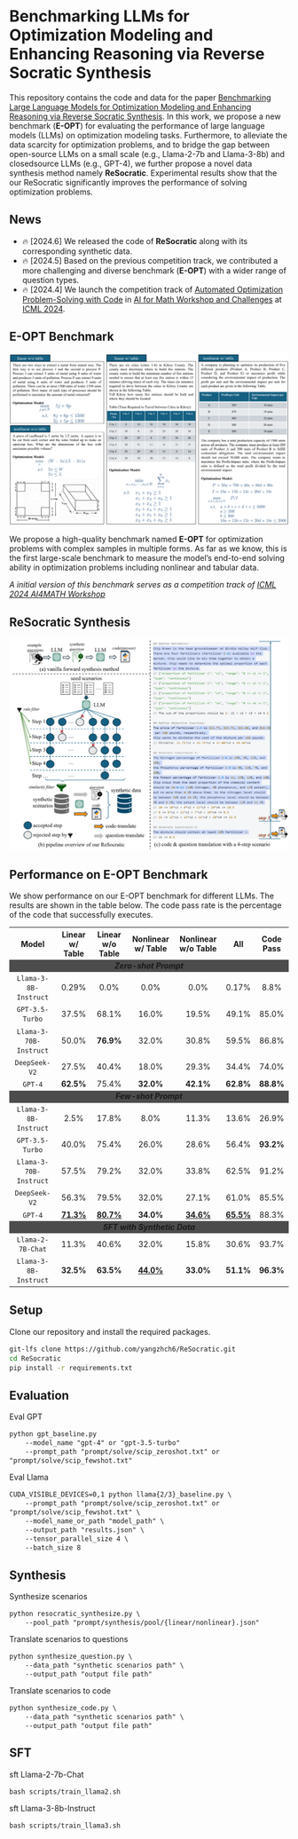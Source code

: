 # Benchmarking LLMs for Optimization Modeling and Enhancing Reasoning via Reverse Socratic Synthesis

This repository contains the code and data for the paper [Benchmarking Large Language Models for Optimization Modeling and Enhancing Reasoning via Reverse Socratic Synthesis](). In this work, we propose a new benchmark (**E-OPT**) for evaluating the performance of large language models (LLMs) on optimization modeling tasks. Furthermore, to alleviate the data scarcity for optimization problems, and to bridge the gap between open-source LLMs on a small scale (e.g., Llama-2-7b and Llama-3-8b) and closedsource LLMs (e.g., GPT-4), we further propose a novel data synthesis method namely **ReSocratic**. Experimental results show that the our ReSocratic significantly improves the performance of solving optimization problems.


## News
<!-- - 🔥 [2024.7] Paper updated with more detail. [Read the paper here.](). -->
- 🔥 [2024.6] We released the code of **ReSocratic** along with its corresponding synthetic data.
- 🔥 [2024.5] Based on the previous competition track, we contributed a more challenging and diverse benchmark (**E-OPT**) with a wider range of question types.
- 🔥 [2024.4] We launch the competition track of [Automated Optimization Problem-Solving with Code](https://www.codabench.org/competitions/2438/) in [AI for Math Workshop and Challenges](https://sites.google.com/view/ai4mathworkshopicml2024) at [ICML 2024](https://icml.cc/Conferences/2024).



## E-OPT Benchmark
![](imgs/dataset.jpg)

We propose a high-quality benchmark named **E-OPT** for optimization problems with complex samples in multiple forms. As far as we know, this is the first large-scale benchmark to measure the model’s end-to-end solving ability in optimization problems including nonlinear and tabular data. 

*A initial version of this benchmark serves as a competition track of [ICML 2024 AI4MATH Workshop](https://www.codabench.org/competitions/2438/)*



## ReSocratic Synthesis
![](imgs/resocratic.jpg)


## Performance on E-OPT Benchmark
We show performance on our E-OPT benchmark for different LLMs. The results are shown in the table below. The code pass rate is the percentage of the code that successfully executes.


<table align="center">
<tr align="center">
<th align="center">Model</th> <th>Linear w/ Table</th> <th>Linear w/o Table</th> <th>Nonlinear w/ Table</th> <th>Nonlinear w/o Table</th> <th>All</th> <th>Code Pass</th>
</tr>
<tr align="center">
<td colspan=7 align="center" bgcolor=#4C4C4C><b><i>Zero-shot Prompt</i></b></td>
</tr>
<tr align="center">
<td><code>Llama-3-8B-Instruct</code></td> <td>0.29%</td> <td>0.0%</td> <td>0.0%</td> <td>0.0%</td> <td>0.17%</td> <td>8.8%</td>
</tr>
<tr align="center">
<td><code>GPT-3.5-Turbo</code></td> <td>37.5%</td> <td>68.1%</td> <td>16.0%</td> <td>19.5%</td> <td>49.1%</td> <td>85.0%</td>
</tr>
<tr align="center">
<td><code>Llama-3-70B-Instruct</code></td> <td>50.0%</td> <td><b>76.9%</b></td> <td>32.0%</td> <td>30.8%</td> <td>59.5%</td> <td>86.8%</td>
</tr>
<tr align="center">
<td><code>DeepSeek-V2</code></td> <td>27.5%</td> <td>40.4%</td> <td>18.0%</td> <td>29.3%</td> <td>34.4%</td> <td>74.0%</td>
</tr>
<tr align="center">
<td><code>GPT-4</code></td> <td><b>62.5%</b></td> <td>75.4%</td> <td><b>32.0%</b></td> <td><b>42.1%</b></td> <td><b>62.8%</b></td> <td><b>88.8%</b></td>
</tr>
<tr align="center">
<td colspan=7 align="center" bgcolor=#4C4C4C><b><i>Few-shot Prompt</i></b></td>
</tr>
<tr align="center">
<td><code>Llama-3-8B-Instruct</code></td> <td>2.5%</td> <td>17.8%</td> <td>8.0%</td> <td>11.3%</td> <td>13.6%</td> <td>26.9%</td>
</tr>
<tr align="center">
<td><code>GPT-3.5-Turbo</code></td> <td>40.0%</td> <td>75.4%</td> <td>26.0%</td> <td>28.6%</td> <td>56.4%</td> <td><b>93.2%</b></td>
</tr>
<tr align="center">
<td><code>Llama-3-70B-Instruct</code></td> <td>57.5%</td> <td>79.2%</td> <td>32.0%</td> <td>33.8%</td> <td>62.5%</td> <td>91.2%</td>
</tr>
<tr align="center">
<td><code>DeepSeek-V2</code></td> <td>56.3%</td> <td>79.5%</td> <td>32.0%</td> <td>27.1%</td> <td>61.0%</td> <td>85.5%</td>
</tr>
<tr align="center">
<td><code>GPT-4</code></td> <td><b><u>71.3%</u></b></td> <td><b><u>80.7%</u></b></td> <td><b>34.0%</b></td> <td><b><u>34.6%</u></b></td> <td><b><u>65.5%</u></b></td> <td>88.3%</td>
</tr>
<tr align="center">
<td colspan=7 align="center" bgcolor=#4C4C4C><b><i>SFT with Synthetic Data</i></b></td>
</tr>
<tr align="center">
<td><code>Llama-2-7B-Chat</code></td> <td>11.3%</td> <td>40.6%</td> <td>32.0%</td> <td>15.8%</td> <td>30.6%</td> <td>93.7%</td>
</tr>
<tr align="center">
<td><code>Llama-3-8B-Instruct</code></td> <td><b>32.5%</b></td> <td><b>63.5%</b></td> <td><b><u>44.0%</u></b></td> <td><b>33.0%</b></td> <td><b>51.1%</b></td> <td><b>96.3%</b></td>
</tr>
</table>


<!-- 
| Model | Linear w/ Table | Linear w/o Table | Nonlinear w/ Table | Nonlinear w/o Table | All | Code Pass |
| :--------: | :--------: | :--------: | :--------: | :--------: | :--------: | :--------: |
| | | |**Zero-shot Prompt**  | | | |
| `Llama-3-8B-Instruct` | 0.29% | 0.0% | 0.0% | 0.0% | 0.17% | 8.8% |
| `GPT-3.5-Turbo` | 37.5% | 68.1% | 16.0% | 19.5% | 49.1% | 85.0% |
| `Llama-3-70B-Instruct` | 50.0% | **76.9%** | 32.0% | 30.8% | 59.5% | 86.8% |
| `DeepSeek-V2` | 27.5% | 40.4% | 18.0% | 29.3% | 34.4% | 74.0% |
| **`GPT-4`** | **62.5%** | 75.4% | **32.0%** | **42.1%** | **62.8%** | **88.8%** |
| | | |**Few-shot Prompt**  | | | |
| `Llama-3-8B-Instruct` | 2.5% | 17.8% | 8.0% | 11.3% | 13.6% | 26.9% |
| `GPT-3.5-Turbo` | 40.0% | 75.4% | 26.0% | 28.6% | 56.4% | **93.2%** |
| `Llama-3-70B-Instruct` | 57.5% | 79.2% | 32.0% | 33.8% | 62.5% | 91.2% |
| `DeepSeek-V2` | 56.3% | 79.5% | 32.0% | 27.1% | 61.0% | 85.5% |
| **`GPT-4`** | <u>**71.3%**</u> | <u>**80.7%**</u> | **34.0%** | <u>**34.6%**</u> | <u>**65.5%**</u> | 88.3% |
| | | |**SFT with Synthetic Data**  | | | |
| `Llama-2-7B-Chat` | 11.3% | 40.6% | 32.0% | 15.8% | 30.6% | 93.7% |
| `Llama-3-8B-Instruct` | **32.5%** | **63.5%** | <u>**44.0%**</u> | **33.0%** | **51.1%** | **96.3%** | -->


## Setup
Clone our repository and install the required packages.
```bash
git-lfs clone https://github.com/yangzhch6/ReSocratic.git
cd ReSocratic
pip install -r requirements.txt
```


## Evaluation 
Eval GPT
```
python gpt_baseline.py 
    --model_name "gpt-4" or "gpt-3.5-turbo" 
    --prompt_path "prompt/solve/scip_zeroshot.txt" or "prompt/solve/scip_fewshot.txt"

```

Eval Llama
```
CUDA_VISIBLE_DEVICES=0,1 python llama{2/3}_baseline.py \
    --prompt_path "prompt/solve/scip_zeroshot.txt" or "prompt/solve/scip_fewshot.txt" \
    --model_name_or_path "model_path" \
    --output_path "results.json" \
    --tensor_parallel_size 4 \
    --batch_size 8 
```



## Synthesis

Synthesize scenarios
```
python resocratic_synthesize.py \
    --pool_path "prompt/synthesis/pool/{linear/nonlinear}.json"
```

Translate scenarios to questions
```
python synthesize_question.py \
    --data_path "synthetic scenarios path" \
    --output_path "output file path"
```

Translate scenarios to code
```
python synthesize_code.py \
    --data_path "synthetic scenarios path" \
    --output_path "output file path"
```

## SFT
sft Llama-2-7b-Chat
```
bash scripts/train_llama2.sh
```

sft Llama-3-8b-Instruct
```
bash scripts/train_llama3.sh
```